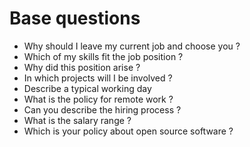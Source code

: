 # Base questions

* Why should I leave my current job and choose you ?
* Which of my skills fit the job position ?
* Why did this position arise ?
* In which projects will I be involved ?
* Describe a typical working day
* What is the policy for remote work ?
* Can you describe the hiring process ?
* What is the salary range ?
* Which is your policy about open source software ?
